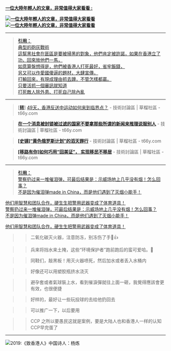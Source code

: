 

<B><a href="https://twitter.com/sanzhao4/status/1149482634382172161"> **一位大陸年輕人的文章，非常值得大家看看** :
<p><img src="https://camo.githubusercontent.com/2ab777d68b122939ce1b9a68015cf1317e846edc/68747470733a2f2f7062732e7477696d672e636f6d2f6d656469612f445f504957557956414141484565302e6a7067" border="0" alt="一位大陸年輕人的文章，非常值得大家看看" title="一位大陸年輕人的文章，非常值得大家看看">
<img src="https://camo.githubusercontent.com/967bf658977f92134cfd6ddd1fddd5a97ccc56e5/68747470733a2f2f7062732e7477696d672e636f6d2f6d656469612f445f50495755785534414d386d46492e6a7067" border="0" alt="一位大陸年輕人的文章，非常值得大家看看" title="一位大陸年輕人的文章，非常值得大家看看"></p></B>
</a>

----------------------------------------------------------------------

> <B><a href="https://twitter.com/Neins_paul/status/1159029863975546881">引用：</B><br>
 典型的砲灰戰術<br>
這幫黑社會在匪區是要被掃黑的對象，他們肯定被許諾，如果在香港立了功，回來放他們一馬，<br>
如意算盤想得是，他們被香港人打死最好，省牢飯錢，<br>
另又可以作愛國傻逼的題材，大肆宣傳，<br>
打輸回來，有現成理由抓去蹲，不管怎樣都贏。<br>
只要活抓一個審訊就知道<br>
打死敵人除外患、打死自己除內亂 </a><br>
 
----------------------------------------------------------------------

 > [[**转**](https://www.microsofttranslator.com/bv.aspx?from=&to=zh-CHS&a=https://t66y.com/htm_data/1907/7/3600124.html)] [49天，香港反送中运动如何来到临界点？](https://t66y.com/htm_data/1907/7/3600124.html) - 技術討論區 | 草榴社區 - t66y.com
 
 > [**在一个消息被封锁被过滤的国家不要拿那些所谓的新闻来推理说服别人**](https://t66y.com/htm_data/1908/7/3609810.html) - 技術討論區 | 草榴社區 - t66y.com
 
> [**[史镜]“黄色俄罗斯计划”的滔天罪行**](https://t66y.com/htm_data/1908/7/3608823.html) - 技術討論區 | 草榴社區 - t66y.com

> [**[移路有你]如何巧用“回美证”， 实现移民不移居**](https://t66y.com/htm_data/1908/7/3609334.html) - 技術討論區 | 草榴社區 - t66y.com

----------------------------------------------------------------------

> <B><a href="https://twitter.com/TuCaoFakeNews/status/1158688297805238272">引用：</B><br>
警察扔过来一堆催泪弹，可最后结果是：示威场地上几乎没有烟！怎么回事？<br>
不是因为催泪弹made in China，而是他们遇到了灭烟小能手！<br>

他们用智慧和团队合作，硬生生把警用武器变成了体育道具！<br>
警察扔过来一堆催泪弹，可最后结果是：示威场地上几乎没有烟！怎么回事？<br>
不是因为催泪弹made in China，而是他们遇到了灭烟小能手！<br>

他们用智慧和团队合作，硬生生把警用武器变成了体育道具！</a><br>

>> 二氧化碳灭火器，注意防冻，别冻伤了手🙏👍

>> 兵来将挡水来土掩，这些“环境保护者”跑前跑后的蛮可爱哈。🤭

>> 同鞋们，敲黑板！用灭火器喷死，然后加水或者丢入水桶内

>> 好像还可以用塑胶瓶挤水浇灭

>> 避孕套或者氣球裝上水，看到催淚彈就往上面一砸，我覺得應該會更有效，也很便捷

>> 好样的，最好让一些玩投球的去给他扔回去

>> 可以推广一下，以后要用

>> CCP 之所以要愚民这就是案例，要是大陆人也和香港人一样的认知CCP早完蛋了

----------------------------------------------------------------------
<img src="https://raw.githubusercontent.com/taoste/Hello-World/master/eBook/yourchina/HK/HKer.jpg" border="0" alt="2019:《致香港人》中国诗人：杨炼" title="2019:《致香港人》--中国诗人：杨炼
你们是星，我们是夜；
你们点燃，我们熄灭；
你们是汉，我们是奸；
你们热泪，我们心死；
你们赴死，我们偷生；
你们走上街头，我们缩进沙发；
你们为明天而流血，我们为今天而苟活；
你们珍视爱的宝贵，我们死守命的价钱；
你们三十年前还没出生，我们三十年后已经腐烂。">
